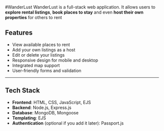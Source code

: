 #WanderLust
WanderLust is a full-stack web application. It allows users to **explore rental listings**, **book places to stay** and even **host their own properties** for others to rent

## Features

- View available places to rent
- Add your own listings as a host
- Edit or delete your listings
- Responsive design for mobile and desktop
- Integrated map support
- User-friendly forms and validation

---

## Tech Stack

- **Frontend**: HTML, CSS, JavaScript, EJS
- **Backend**: Node.js, Express.js
- **Database**: MongoDB, Mongoose
- **Templating**: EJS
- **Authentication** (optional if you add it later): Passport.js
